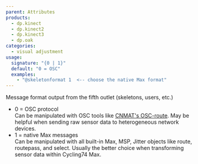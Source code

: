 ```yaml
---
parent: Attributes
products:
  - dp.kinect
  - dp.kinect2
  - dp.kinect3
  - dp.oak
categories:
  - visual adjustment
usage:
  signature: "{0 | 1}"
  default: "0 = OSC"
  examples:
    - "@skeletonformat 1  <-- choose the native Max format"
---
```

Message format output from the fifth outlet (skeletons, users, etc.)

* 0 = OSC protocol  
  Can be manipulated with OSC tools like
  [CNMAT's OSC-route](http://cnmat.berkeley.edu/downloads/externals/overview).
  May be helpful when sending raw sensor data to heterogeneous network devices.
* 1 = native Max messages  
  Can be manipulated with all built-in Max, MSP, Jitter objects like route,
  routepass, and select. Usually the better choice when transforming sensor
  data within Cycling74 Max.
